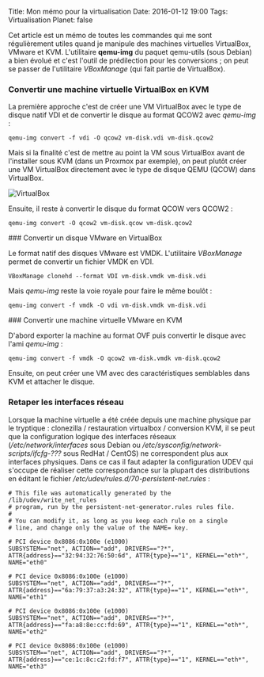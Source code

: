 Title: Mon mémo pour la virtualisation
Date: 2016-01-12 19:00
Tags: Virtualisation
Planet: false

Cet article est un mémo de toutes les commandes qui me sont régulièrement
utiles quand je manipule des machines virtuelles VirtualBox, VMware et KVM.
L'utilitaire **qemu-img** du paquet qemu-utils (sous Debian) a bien évolué et
c'est l'outil de prédilection pour les conversions ; on peut se passer de
l'utilitaire *VBoxManage* (qui fait partie de VirtualBox).

### Convertir une machine virtuelle VirtualBox en KVM 

La première approche c'est de créer une VM VirtualBox avec le type de disque
natif VDI et de convertir le disque au format QCOW2 avec *qemu-img* : 

    qemu-img convert -f vdi -O qcow2 vm-disk.vdi vm-disk.qcow2

Mais si la finalité c'est de mettre au point la VM sous VirtualBox avant de
l'installer sous KVM (dans un Proxmox par exemple), on peut plutôt créer une VM
VirtualBox directement avec le type de disque QEMU (QCOW) dans VirtualBox.

![VirtualBox](images/2016/virtualbox-creation.png "VirtualBox")

Ensuite, il reste à convertir le disque du format QCOW vers QCOW2 :

    qemu-img convert -O qcow2 vm-disk.qcow vm-disk.qcow2

### Convertir un disque VMware en VirtualBox

Le format natif des disques VMware est VMDK. L'utilitaire *VBoxManage* permet
de convertir un fichier VMDK en VDI.

    VBoxManage clonehd --format VDI vm-disk.vmdk vm-disk.vdi

Mais *qemu-img* reste la voie royale pour faire le même boulôt : 

    qemu-img convert -f vmdk -O vdi vm-disk.vmdk vm-disk.vdi

### Convertir une machine virtuelle VMware en KVM

D'abord exporter la machine au format OVF puis convertir le disque avec l'ami *qemu-img* :

    qemu-img convert -f vmdk -O qcow2 vm-disk.vmdk vm-disk.qcow2

Ensuite, on peut créer une VM avec des caractéristiques semblables dans KVM et
attacher le disque.

### Retaper les interfaces réseau 

Lorsque la machine virtuelle a été créée depuis une machine physique par le
tryptique : clonezilla / restauration virtualbox / conversion KVM, il se peut
que la configuration logique des interfaces réseaux (*/etc/network/interfaces*
sous Debian ou */etc/sysconfig/network-scripts/ifcfg-???* sous RedHat / CentOS)
ne correspondent plus aux interfaces physiques. Dans ce cas il faut adapter la
configuration UDEV qui s'occupe de réaliser cette correspondance sur la plupart
des distributions en éditant le fichier
*/etc/udev/rules.d/70-persistent-net.rules* :

    # This file was automatically generated by the /lib/udev/write_net_rules
    # program, run by the persistent-net-generator.rules rules file.
    #
    # You can modify it, as long as you keep each rule on a single
    # line, and change only the value of the NAME= key.

    # PCI device 0x8086:0x100e (e1000)
    SUBSYSTEM=="net", ACTION=="add", DRIVERS=="?*", ATTR{address}=="32:94:32:76:50:6d", ATTR{type}=="1", KERNEL=="eth*", NAME="eth0"

    # PCI device 0x8086:0x100e (e1000)
    SUBSYSTEM=="net", ACTION=="add", DRIVERS=="?*", ATTR{address}=="6a:79:37:a3:24:32", ATTR{type}=="1", KERNEL=="eth*", NAME="eth1"

    # PCI device 0x8086:0x100e (e1000)
    SUBSYSTEM=="net", ACTION=="add", DRIVERS=="?*", ATTR{address}=="fa:a8:8e:cc:fd:69", ATTR{type}=="1", KERNEL=="eth*", NAME="eth2"

    # PCI device 0x8086:0x100e (e1000)
    SUBSYSTEM=="net", ACTION=="add", DRIVERS=="?*", ATTR{address}=="ce:1c:8c:c2:fd:f7", ATTR{type}=="1", KERNEL=="eth*", NAME="eth3"
   
